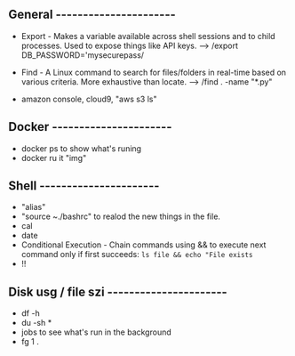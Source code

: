 ## General ----------------------

* Export - Makes a variable available across shell sessions and to child processes. Used to expose things like API keys.
--> /export DB_PASSWORD='mysecurepass/

* Find - A Linux command to search for files/folders in real-time based on various criteria. More exhaustive than locate.
--> /find . -name "*.py"

* amazon console, cloud9, "aws s3 ls"


## Docker ----------------------
* docker ps to show what's runing
* docker ru it "img" 


## Shell ----------------------
* "alias"
* "source ~./bashrc" to realod the new things in the file.
* cal
* date
* Conditional Execution - Chain commands using && to execute next command only if first succeeds: `ls file && echo "File exists`
* !!

## Disk usg / file szi ----------------------     

* df -h 
* du -sh *
* jobs to see what's run in the background
* fg 1 .


